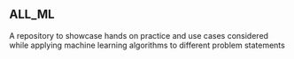 ## ALL_ML 
A repository to showcase hands on practice and use cases considered while applying machine learning algorithms to different problem statements
